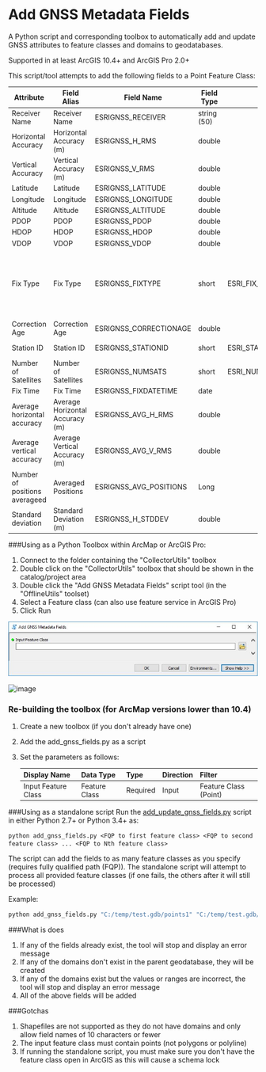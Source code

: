 # Add GNSS Metadata Fields
A Python script and corresponding toolbox to automatically add and update GNSS attributes to feature classes and domains to geodatabases.

Supported in at least ArcGIS 10.4+ and ArcGIS Pro 2.0+

This script/tool attempts to add the following fields to a Point Feature Class:

| Attribute            | Field Alias             | Field Name           | Field Type  | Domain               | Notes                                                                                    |
|----------------------|-------------------------|----------------------|-------------|----------------------|------------------------------------------------------------------------------------------|
| Receiver Name        | Receiver Name           | ESRIGNSS_RECEIVER    | string (50) |                      |                                                                                          |
| Horizontal Accuracy  | Horizontal Accuracy (m) | ESRIGNSS_H_RMS       | double      |                      |                                                                                          |
| Vertical Accuracy    | Vertical Accuracy (m)   | ESRIGNSS_V_RMS       | double      |                      |                                                                                          |
| Latitude             | Latitude                | ESRIGNSS_LATITUDE    | double      |                      |                                                                                          |
| Longitude            | Longitude               | ESRIGNSS_LONGITUDE   | double      |                      |                                                                                          |
| Altitude             | Altitude                | ESRIGNSS_ALTITUDE    | double      |                      |                                                                                          |
| PDOP                 | PDOP                    | ESRIGNSS_PDOP        | double      |                      |                                                                                          |
| HDOP                 | HDOP                    | ESRIGNSS_HDOP        | double      |                      |                                                                                          |
| VDOP                 | VDOP                    | ESRIGNSS_VDOP        | double      |                      |                                                                                          |
| Fix Type             | Fix Type                | ESRIGNSS_FIXTYPE     | short       | ESRI_FIX_TYPE_DOMAIN |  0 - Fix not valid; 1 - GPS; 2 - Differential GPS; 4 - RTK Fixed; 5 - RTK Float |
| Correction Age       | Correction Age          | ESRIGNSS_CORRECTIONAGE| double      |                      |                                                                                          |
| Station ID           | Station ID              | ESRIGNSS_STATIONID   | short      | ESRI_STATION_ID_DOMAIN| Range 0-1023                                                                                      |                                             
| Number of Satellites | Number of Satellites    | ESRIGNSS_NUMSATS     | short       | ESRI_NUM_SATS_DOMAIN | Range 0-99                                                                               |
| Fix Time             | Fix Time                | ESRIGNSS_FIXDATETIME | date        |                      | UTC                                                                                      |
| Average horizontal accuracy             | Average Horizontal Accuracy (m)                | ESRIGNSS_AVG_H_RMS | double       |                                                                                                          |
| Average vertical accuracy             | Average Vertical Accuracy (m)              | ESRIGNSS_AVG_V_RMS | double       |                                                                                                      |
| Number of positions averageed            | Averaged Positions                | ESRIGNSS_AVG_POSITIONS | Long       |                                                                                                         |
| Standard deviation           | Standard Deviation (m)                | ESRIGNSS_H_STDDEV | double        |                                                                                                         |

###Using as a Python Toolbox within ArcMap or ArcGIS Pro:

1. Connect to the folder containing the "CollectorUtils" toolbox
2. Double click on the "CollectorUtils" toolbox that should be shown in the catalog/project area
3. Double click the "Add GNSS Metadata Fields" script tool (in the "OfflineUtils" toolset)
4. Select a Feature class (can also use feature service in ArcGIS Pro)
5. Click Run


![Alt text](images/AddGNSSMetaData_interface.JPG "Interface")

![image](https://user-images.githubusercontent.com/26557666/28002480-726d501a-64ea-11e7-83bc-3c6cabffa38b.png)

### Re-building the toolbox (for ArcMap versions lower than 10.4)
1. Create a new toolbox (if you don't already have one)
2. Add the add_gnss_fields.py as a script
3. Set the parameters as follows:

    | Display Name        | Data Type     | Type     | Direction | Filter                |
    |---------------------|---------------|----------|-----------|-----------------------|
    | Input Feature Class | Feature Class | Required | Input     | Feature Class (Point) |


###Using as a standalone script
Run the [add_update_gnss_fields.py](add_update_gnss_fields.py) script in either Python 2.7+ or Python 3.4+ as:
```
python add_gnss_fields.py <FQP to first feature class> <FQP to second feature class> ... <FQP to Nth feature class>
```
The script can add the fields to as many feature classes as you specify (requires fully qualified path (FQP)). The standalone script will attempt to process all provided feature classes (if one fails, the others after it will still be processed)

Example:
```python
python add_gnss_fields.py "C:/temp/test.gdb/points1" "C:/temp/test.gdb/points2"
```

###What is does
1. If any of the fields already exist, the tool will stop and display an error message
2. If any of the domains don't exist in the parent geodatabase, they will be created
3. If any of the domains exist but the values or ranges are incorrect, the tool will stop and display an error message
4. All of the above fields will be added

###Gotchas
1. Shapefiles are not supported as they do not have domains and only allow field names of 10 characters or fewer
2. The input feature class must contain points (not polygons or polyline)
3. If running the standalone script, you must make sure you don't have the feature class open in ArcGIS as this will cause a schema lock



